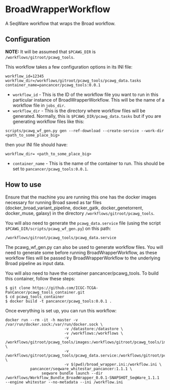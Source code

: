 # BroadWrapperWorkflow
A SeqWare workflow that wraps the Broad workflow.

## Configuration

**NOTE:** It will be assumed that `$PCAWG_DIR` is `/workflows/gitroot/pcawg_tools`.

This workflow takes a few configuration options in its INI file:

```
workflow_id=12345
workflow_dir=/workflows/gitroot/pcawg_tools/pcawg_data.tasks
container_name=pancancer/pcawg_tools:0.0.1
```

 
 - `workflow_id` - This is the ID of the workflow file you want to run in this particular instance of BroadWrapperWorkflow. This will be the name of a workflow file in `jobs_dir`.  
 - `workflow_dir` - This is the directory where workflow files will be generated. Normally, this is `$PCAWG_DIR/pcawg_data.tasks` but if you are generating workflow files like this:
```
scripts/pcawg_wf_gen.py gen --ref-download --create-service --work-dir <path_to_some_place_big>
```
then your INI file should have:
```
workflow_dir= <path_to_some_place_big>
```
 - `container_name` - This is the name of the container to run. This should be set to `pancancer/pcawg_tools:0.0.1`.

## How to use
Ensure that the machine you are running this one has the docker images necessary for running Broad saved as tar files (docker\_broad\_variant\_pipeline, docker\_gatk, docker\_genetorrent, docker\_muse, galaxy) in the directory `/workflows/gitroot/pcawg_tools`.

You will also need to generate the `pcawg_data.service` file (using the script `$PCAWG_DIR/scripts/pcawg_wf_gen.py`) on this path:

`/workflows/gitroot/pcawg_tools/pcawg_data.service`

The pcawg\_wf\_gen.py can also be used to generate workflow files. You will need to generate some before running BroadWrapperWorkflow, as these workflow files will be passed by BroadWrapperWorkflow to the underlying Broad pipeline as input data.

You will also need to have the container pancancer/pcawg_tools. To build this container, follow these steps:

```
$ git clone https://github.com/ICGC-TCGA-PanCancer/pcawg_tools_container.git
$ cd pcawg_tools_container
$ docker build -t pancancer/pcawg_tools:0.0.1 .
```

Once everything is set up, you can run this workflow:


```
docker run --rm -it -h master -v /var/run/docker.sock:/var/run/docker.sock \
                          -v /datastore:/datastore \
                          -v /workflows:/workflows \
                          -v /workflows/gitroot/pcawg_tools/images:/workflows/gitroot/pcawg_tools/images:ro \
                          -v /workflows/gitroot/pcawg_tools/pcawg_data.service:/workflows/gitroot/pcawg_tools/pcawg_data.service:ro \
                          -v $(pwd)/broad_wrapper.ini:/workflow.ini \
           pancancer/seqware_whitestar_pancancer:1.1.1 \
                seqware bundle launch --dir /workflows/Workflow_Bundle_BroadWrapper_0.0.1-SNAPSHOT_SeqWare_1.1.1  --engine whitestar --no-metadata --ini /workflow.ini
```
